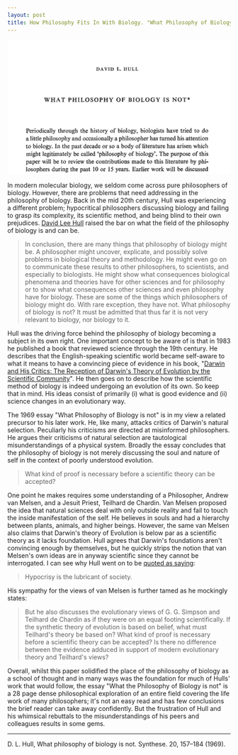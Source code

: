 ```yaml
---
layout: post
title: How Philosophy Fits In With Biology. "What Philosophy of Biology is not" by David Hull, 1969
---
```


![Snapshot of the what biology is not](/images/Hull1969.png)

In modern molecular biology, we seldom come across pure philosophers of biology.
However, there are problems that need addressing in the philosophy of biology.
Back in the mid 20th century, Hull was experiencing a different problem; hypocritical philosophers discussing biology and failing to grasp its complexity, its scientific method, and being blind to their own prejudices.
[David Lee Hull](https://en.wikipedia.org/wiki/David_Hull) raised the bar on what the field of the philosophy of biology is and can be.

<!--more-->

> In conclusion, there are many things that philosophy of biology might be.
> A philosopher might uncover, explicate, and possibly solve problems in biological theory and methodology.
> He might even go on to communicate these results to other philosophers, to scientists, and especially to biologists.
> He might show what consequences biological phenomena and theories have for other sciences and for philosophy or to show what consequences other sciences and even philosophy have for biology.
> These are some of the things which philosophers of biology might do.
> With rare exception, they have not.
> What philosophy of biology is not? It must be admitted that thus far it is not very relevant to biology, nor biology to it.

Hull was the driving force behind the philosophy of biology becoming a subject in its own right.
One important concept to be aware of is that in 1983 he published a book that reviewed science through the 19th century.
He describes that the English-speaking scientific world became self-aware to what it means to have a convincing piece of evidence in his book, "[Darwin and His Critics: The Reception of Darwin's Theory of Evolution by the Scientific Community](http://www.goodreads.com/book/show/1079778.Darwin_and_His_Critics)".
He then goes on to describe how the scientific method of biology is indeed undergoing an evolution of its own.
So keep that in mind.
His ideas consist of primarily (i) what is good evidence and (ii) science changes in an evolutionary way.

The 1969 essay "What Philosophy of Biology is not" is in my view a related precursor to his later work.
He, like many, attacks critics of Darwin's natural selection.
Peculiarly his criticisms are directed at misinformed philosophers.
He argues their criticisms of natural selection are tautological misunderstandings of a physical system.
Broadly the essay concludes that the philosophy of biology is not merely discussing the soul and nature of self in the context of poorly understood evolution.

> What kind of proof is necessary before a scientific theory can be accepted?

One point he makes requires some understanding of a Philosopher, Andrew van Melsen, and a Jesuit Priest, Teilhard de Chardin.
Van Melsen proposed the idea that natural sciences deal with only outside reality and fail to touch the inside manifestation of the self.
He believes in souls and had a hierarchy between plants, animals, and higher beings.
However, the same van Melsen also claims that Darwin's theory of Evolution is below par as a scientific theory as it lacks foundation.
Hull agrees that Darwin's foundations aren't convincing enough by themselves, but he quickly strips the notion that van Melsen's own ideas are in anyway scientific since they cannot be interrogated.
I can see why Hull went on to be [quoted as saying](https://en.wikiquote.org/wiki/David_Hull):

> Hypocrisy is the lubricant of society.

His sympathy for the views of van Melsen is further tamed as he mockingly states:

> But he also discusses the evolutionary views of G. G. Simpson and Teilhard de Chardin as if they were on an equal footing scientifically.
> If the synthetic theory of evolution is based on belief, what must Teilhard's theory be based on? What kind of proof is necessary before a scientific theory can be accepted?
> Is there no difference between the evidence adduced in support of modern evolutionary theory and Teilhard's views?

Overall, whilst this paper solidified the place of the philosophy of biology as a school of thought and in many ways was the foundation for much of Hulls' work that would follow, the essay "What the Philosophy of Biology is not" is a 28 page dense philosophical exploration of an entire field covering the life work of many philosophers; it's not an easy read and has few conclusions the brief reader can take away confidently.
But the frustration of Hull and his whimsical rebuttals to the misunderstandings of his peers and colleagues results in some gems.

* * *

D.
L.
Hull, What philosophy of biology is not.
Synthese.
20, 157–184 (1969).
